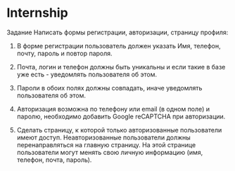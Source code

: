 # Internship
Задание
Написать формы регистрации, авторизации, страницу профиля:

1.  В форме регистрации пользователь должен указать Имя, телефон, почту, пароль и повтор пароля.

2. Почта, логин  и телефон должны быть уникальны и если такие в базе уже есть - уведомлять пользователя об этом.

3. Пароли в обоих полях должны совпадать, иначе уведомлять пользователя об этом.

4. Авторизация возможна по телефону или email (в одном поле) и паролю, необходимо добавить Google reCAPTCHA при авторизации.

5. Сделать страницу, к которой только авторизованные пользователи имеют доступ. Неавторизованные пользователи должны перенаправляться на главную страницу. На этой странице пользователи могут менять свою личную информацию (имя, телефон, почта, пароль).
